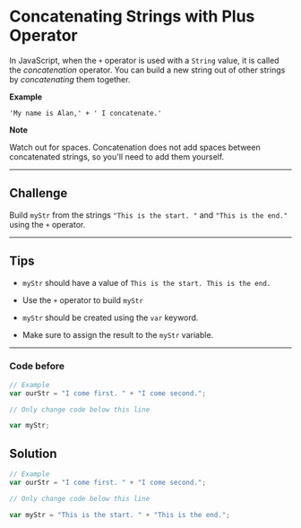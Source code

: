 # Concatenating Strings with Plus Operator

In JavaScript, when the `+` operator is used with a `String` value, it is called the *concatenation* operator. You can build a new string out of other strings by *concatenating* them together.

**Example**

`'My name is Alan,' + ' I concatenate.'`

**Note**

Watch out for spaces. Concatenation does not add spaces between concatenated strings, so you'll need to add them yourself.

---

## Challenge

Build `myStr` from the strings `"This is the start. "` and `"This is the end."` using the `+` operator.

---

## Tips

- `myStr` should have a value of `This is the start. This is the end.`

- Use the `+` operator to build `myStr`

- `myStr` should be created using the `var` keyword.

- Make sure to assign the result to the `myStr` variable.

---

### Code before

```js
// Example
var ourStr = "I come first. " + "I come second.";

// Only change code below this line

var myStr;


```

## Solution

```js
// Example
var ourStr = "I come first. " + "I come second.";

// Only change code below this line

var myStr = "This is the start. " + "This is the end.";


```